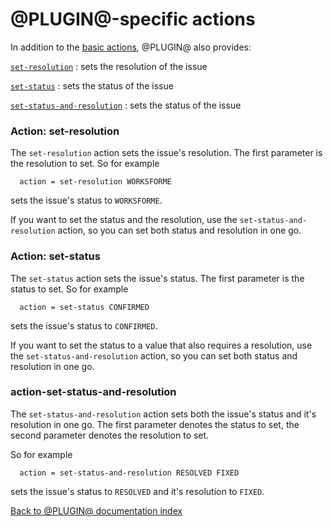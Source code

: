 @PLUGIN@-specific actions
=========================

In addition to the [basic actions][basic-actions], @PLUGIN@ also
provides:

[`set-resolution`][action-set-resolution]
: sets the resolution of the issue

[`set-status`][action-set-status]
: sets the status of the issue

[`set-status-and-resolution`][action-set-status-and-resolution]
: sets the status of the issue

[basic-actions]: config-rulebase-common.html#actions

[action-set-resolution]: #action-set-resolution
### <a name="action-set-resolution">Action: set-resolution</a>

The `set-resolution` action sets the issue's resolution. The first
parameter is the resolution to set. So for example

```
  action = set-resolution WORKSFORME
```

sets the issue's status to `WORKSFORME`.

If you want to set the status and the resolution, use the
`set-status-and-resolution` action, so you can set both status and
resolution in one go.



[action-set-status]: #action-set-status
### <a name="action-set-status">Action: set-status</a>

The `set-status` action sets the issue's status. The first parameter
is the status to set. So for example

```
  action = set-status CONFIRMED
```

sets the issue's status to `CONFIRMED`.

If you want to set the status to a value that also requires a
resolution, use the `set-status-and-resolution` action, so you can set
both status and resolution in one go.



[action-set-status-and-resolution]: #action-set-status-and-resolution
### <a name="action-set-status-and-resolution">action-set-status-and-resolution</a>

The `set-status-and-resolution` action sets both the issue's status
and it's resolution in one go. The first parameter denotes the status
to set, the second parameter denotes the resolution to set.

So for example

```
  action = set-status-and-resolution RESOLVED FIXED
```

sets the issue's status to `RESOLVED` and it's resolution to `FIXED`.



[Back to @PLUGIN@ documentation index][index]

[index]: index.html